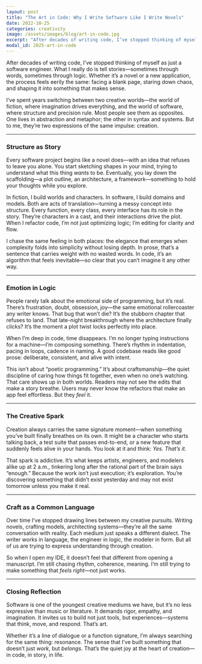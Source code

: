```yaml
---
layout: post
title: "The Art in Code: Why I Write Software Like I Write Novels"
date: 2022-10-25
categories: creativity
image: /assets/images/blog/art-in-code.jpg
excerpt: "After decades of writing code, I’ve stopped thinking of myself as just a software engineer. What I really do is tell stories—sometimes through words, sometimes through logic."
modal_id: 2025-art-in-code
---
```


After decades of writing code, I’ve stopped thinking of myself as just a software engineer. What I really do is tell stories—sometimes through words, sometimes through logic. Whether it’s a novel or a new application, the process feels eerily the same: facing a blank page, staring down chaos, and shaping it into something that makes sense.

I’ve spent years switching between two creative worlds—the world of fiction, where imagination drives everything, and the world of software, where structure and precision rule. Most people see them as opposites. One lives in abstraction and metaphor; the other in syntax and systems. But to me, they’re two expressions of the same impulse: creation.

---

### Structure as Story

Every software project begins like a novel does—with an idea that refuses to leave you alone. You start sketching shapes in your mind, trying to understand what this thing *wants* to be. Eventually, you lay down the scaffolding—a plot outline, an architecture, a framework—something to hold your thoughts while you explore.

In fiction, I build worlds and characters. In software, I build domains and models. Both are acts of translation—turning a messy concept into structure. Every function, every class, every interface has its role in the story. They’re characters in a cast, and their interactions drive the plot. When I refactor code, I’m not just optimizing logic; I’m editing for clarity and flow.

I chase the same feeling in both places: the elegance that emerges when complexity folds into simplicity without losing depth. In prose, that’s a sentence that carries weight with no wasted words. In code, it’s an algorithm that feels inevitable—so clear that you can’t imagine it any other way.

---

### Emotion in Logic

People rarely talk about the emotional side of programming, but it’s real. There’s frustration, doubt, obsession, joy—the same emotional rollercoaster any writer knows. That bug that won’t die? It’s the stubborn chapter that refuses to land. That late-night breakthrough where the architecture finally clicks? It’s the moment a plot twist locks perfectly into place.

When I’m deep in code, time disappears. I’m no longer typing instructions for a machine—I’m composing something. There’s rhythm in indentation, pacing in loops, cadence in naming. A good codebase reads like good prose: deliberate, consistent, and alive with intent.

This isn’t about “poetic programming.” It’s about craftsmanship—the quiet discipline of caring how things fit together, even when no one’s watching. That care shows up in both worlds. Readers may not see the edits that make a story breathe. Users may never know the refactors that make an app feel effortless. But they *feel* it.

---

### The Creative Spark

Creation always carries the same signature moment—when something you’ve built finally breathes on its own. It might be a character who starts talking back, a test suite that passes end-to-end, or a new feature that suddenly feels alive in your hands. You look at it and think: *Yes. That’s it.*

That spark is addictive. It’s what keeps artists, engineers, and modelers alike up at 2 a.m., tinkering long after the rational part of the brain says “enough.” Because the work isn’t just execution; it’s exploration. You’re discovering something that didn’t exist yesterday and may not exist tomorrow unless you make it real.

---

### Craft as a Common Language

Over time I’ve stopped drawing lines between my creative pursuits. Writing novels, crafting models, architecting systems—they’re all the same conversation with reality. Each medium just speaks a different dialect. The writer works in language, the engineer in logic, the modeler in form. But all of us are trying to express understanding through creation.

So when I open my IDE, it doesn’t feel that different from opening a manuscript. I’m still chasing rhythm, coherence, meaning. I’m still trying to make something that *feels right*—not just works.

---

### Closing Reflection

Software is one of the youngest creative mediums we have, but it’s no less expressive than music or literature. It demands rigor, empathy, and imagination. It invites us to build not just tools, but experiences—systems that think, move, and respond. That’s art.

Whether it’s a line of dialogue or a function signature, I’m always searching for the same thing: resonance. The sense that I’ve built something that doesn’t just *work*, but *belongs*. That’s the quiet joy at the heart of creation—in code, in story, in life.

